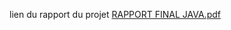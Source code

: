 lien du rapport du projet
[RAPPORT FINAL JAVA.pdf](https://github.com/mounirAitsliman/Pharmacy-group-management-system/files/13780309/RAPPORT.FINAL.JAVA.pdf)


